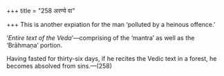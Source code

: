 +++
title = "258 अरण्ये वा"

+++
This is another expiation for the man ‘polluted by a heinous offence.’

‘*Entire text of the Veda*’—comprising of the ‘mantra’ as well as the
‘Brāhmaṇa’ portion.

Having fasted for thirty-six days, if he recites the Vedic text in a
forest, he becomes absolved from sins.—(258)



